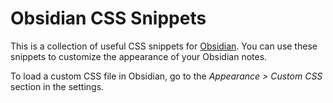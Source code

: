 # Obsidian CSS Snippets

This is a collection of useful CSS snippets for [Obsidian](https://obsidian.md/). You can use these snippets to customize the appearance of your Obsidian notes.

To load a custom CSS file in Obsidian, go to the *Appearance > Custom CSS* section in the settings.
